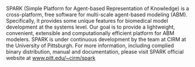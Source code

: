 SPARK (Simple Platform for Agent-based Representation of Knowledge) is a cross-platform, free software for multi-scale agent-based modeling (ABM). Specifically, it provides some unique features for biomedical model development at the systems level. Our goal is to provide a lightweight, convenient, extensible and computationally efficient platform for ABM modelers. SPARK is under continuous development by the team at CIRM at the University of Pittsburgh. For more information, including complied binary distribution, manual and documentation, please visit SPARK official website at www.pitt.edu/~cirm/spark